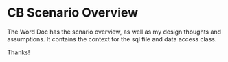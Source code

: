 # CB Scenario Overview
The Word Doc has the scnario overview, as well as my design thoughts and assumptions. It contains the context for the sql file and data access class. 

Thanks! 



